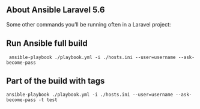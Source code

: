 ## About Ansible Laravel 5.6

Some other commands you’ll be running often in a Laravel project:

## Run Ansible full build
` ansible-playbook ./playbook.yml -i ./hosts.ini --user=username --ask-become-pass`

## Part of the build with tags
`ansible-playbook ./playbook.yml -i ./hosts.ini --user=username --ask-become-pass -t test`
